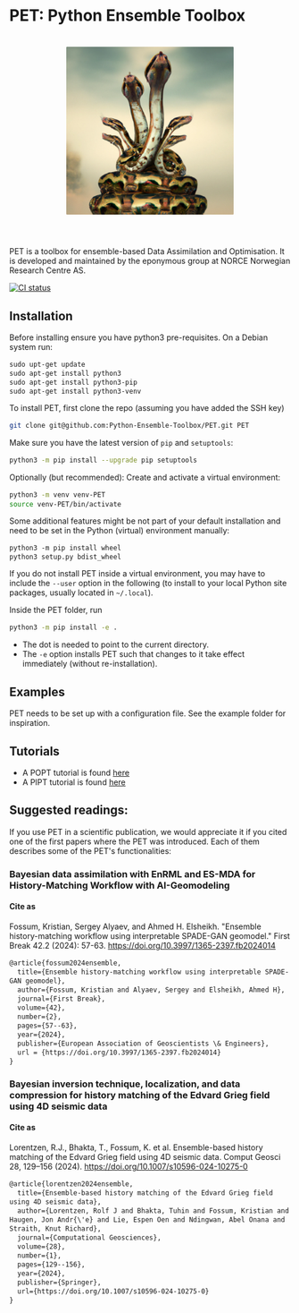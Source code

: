 # PET: Python Ensemble Toolbox

<h1 align="center">
<img src="https://github.com/Python-Ensemble-Toolbox/.github/blob/main/profile/pictures/logo.png" width="300">
</h1><br>

PET is a toolbox for ensemble-based Data Assimilation and Optimisation.
It is developed and maintained by the eponymous group
at NORCE Norwegian Research Centre AS.

[![CI status](https://github.com/Python-Ensemble-Toolbox/PET/actions/workflows/tests.yml/badge.svg)](https://github.com/Python-Ensemble-Toolbox/PET/actions/workflows/tests.yml)


## Installation

Before installing ensure you have python3 pre-requisites. On a Debian system run:

```
sudo upt-get update
sudo apt-get install python3
sudo apt-get install python3-pip
sudo apt-get install python3-venv
```

To install PET, first clone the repo (assuming you have added the SSH key)

```sh
git clone git@github.com:Python-Ensemble-Toolbox/PET.git PET
```

Make sure you have the latest version of `pip` and `setuptools`:

```sh
python3 -m pip install --upgrade pip setuptools
```

Optionally (but recommended): Create and activate a virtual environment:

```sh
python3 -m venv venv-PET
source venv-PET/bin/activate
```

Some additional features might be not part of your default installation and need to be set in the Python (virtual) environment manually:

```
python3 -m pip install wheel
python3 setup.py bdist_wheel
```

If you do not install PET inside a virtual environment,
you may have to include the `--user` option in the following
(to install to your local Python site packages, usually located in `~/.local`).

Inside the PET folder, run

```sh
python3 -m pip install -e .
```

- The dot is needed to point to the current directory.
- The `-e` option installs PET such that changes to it take effect immediately
  (without re-installation).

## Examples

PET needs to be set up with a configuration file. See the example folder for inspiration.

## Tutorials
- A POPT tutorial is found [here](https://github.com/Python-Ensemble-Toolbox/PET/blob/main/docs/tutorials/popt/tutorial_popt.ipynb)
- A PIPT tutorial is found [here](https://github.com/Python-Ensemble-Toolbox/PET/blob/main/docs/tutorials/pipt/tutorial_pipt.ipynb)

## Suggested readings:

If you use PET in a scientific publication, we would appreciate it if you cited one of the first papers where the PET was introduced. Each of them describes some of the PET's functionalities:

### Bayesian data assimilation with EnRML and ES-MDA for History-Matching Workflow with AI-Geomodeling
#### Cite as
Fossum, Kristian, Sergey Alyaev, and Ahmed H. Elsheikh. "Ensemble history-matching workflow using interpretable SPADE-GAN geomodel." First Break 42.2 (2024): 57-63. https://doi.org/10.3997/1365-2397.fb2024014

```
@article{fossum2024ensemble,
  title={Ensemble history-matching workflow using interpretable SPADE-GAN geomodel},
  author={Fossum, Kristian and Alyaev, Sergey and Elsheikh, Ahmed H},
  journal={First Break},
  volume={42},
  number={2},
  pages={57--63},
  year={2024},
  publisher={European Association of Geoscientists \& Engineers},
  url = {https://doi.org/10.3997/1365-2397.fb2024014}
}
```

###  Bayesian inversion technique, localization, and data compression for history matching of the Edvard Grieg field using 4D seismic data
#### Cite as

Lorentzen, R.J., Bhakta, T., Fossum, K. et al. Ensemble-based history matching of the Edvard Grieg field using 4D seismic data. Comput Geosci 28, 129–156 (2024). https://doi.org/10.1007/s10596-024-10275-0


```
@article{lorentzen2024ensemble,
  title={Ensemble-based history matching of the Edvard Grieg field using 4D seismic data},
  author={Lorentzen, Rolf J and Bhakta, Tuhin and Fossum, Kristian and Haugen, Jon Andr{\'e} and Lie, Espen Oen and Ndingwan, Abel Onana and Straith, Knut Richard},
  journal={Computational Geosciences},
  volume={28},
  number={1},
  pages={129--156},
  year={2024},
  publisher={Springer},
  url={https://doi.org/10.1007/s10596-024-10275-0}
}
```
